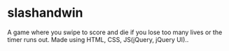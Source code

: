 # slashandwin
A game where you swipe to score and die if you lose too many lives or the timer runs out. Made using HTML, CSS, JS(jQuery, jQuery UI)..

